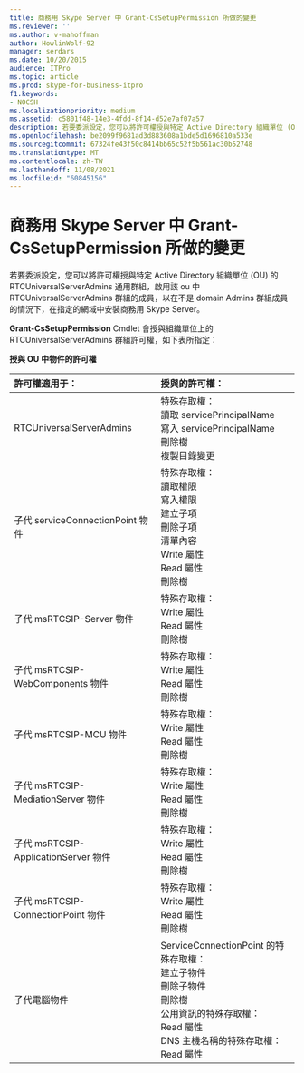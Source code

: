 ```yaml
---
title: 商務用 Skype Server 中 Grant-CsSetupPermission 所做的變更
ms.reviewer: ''
ms.author: v-mahoffman
author: HowlinWolf-92
manager: serdars
ms.date: 10/20/2015
audience: ITPro
ms.topic: article
ms.prod: skype-for-business-itpro
f1.keywords:
- NOCSH
ms.localizationpriority: medium
ms.assetid: c5801f48-14e3-4fdd-8f14-d52e7af07a57
description: 若要委派設定，您可以將許可權授與特定 Active Directory 組織單位 (OU) 的 RTCUniversalServerAdmins 通用群組，啟用該 ou 中 RTCUniversalServerAdmins 群組的成員，以在不是 domain Admins 群組成員的情況下，在指定的網域中安裝商務用 Skype Server。
ms.openlocfilehash: be2099f9681ad3d883608a1bde5d1696810a533e
ms.sourcegitcommit: 67324fe43f50c8414bb65c52f5b561ac30b52748
ms.translationtype: MT
ms.contentlocale: zh-TW
ms.lasthandoff: 11/08/2021
ms.locfileid: "60845156"
---
```

# <a name="changes-made-by-grant-cssetuppermission-in-skype-for-business-server"></a>商務用 Skype Server 中 Grant-CsSetupPermission 所做的變更
 
若要委派設定，您可以將許可權授與特定 Active Directory 組織單位 (OU) 的 RTCUniversalServerAdmins 通用群組，啟用該 ou 中 RTCUniversalServerAdmins 群組的成員，以在不是 domain Admins 群組成員的情況下，在指定的網域中安裝商務用 Skype Server。 
  
**Grant-CsSetupPermission** Cmdlet 會授與組織單位上的 RTCUniversalServerAdmins 群組許可權，如下表所指定：
  
**授與 OU 中物件的許可權**

|**許可權適用于：**|**授與的許可權：**|
|:-----|:-----|
|RTCUniversalServerAdmins  <br/> | 特殊存取權： <br/>  讀取 servicePrincipalName <br/>  寫入 servicePrincipalName <br/>  刪除樹 <br/>  複製目錄變更 <br/> |
|子代 serviceConnectionPoint 物件  <br/> | 特殊存取權： <br/>  讀取權限 <br/>  寫入權限 <br/>  建立子項 <br/>  刪除子項 <br/>  清單內容 <br/>  Write 屬性 <br/>  Read 屬性 <br/>  刪除樹 <br/> |
|子代 msRTCSIP-Server 物件  <br/> | 特殊存取權： <br/>  Write 屬性 <br/>  Read 屬性 <br/>  刪除樹 <br/> |
|子代 msRTCSIP-WebComponents 物件  <br/> | 特殊存取權： <br/>  Write 屬性 <br/>  Read 屬性 <br/>  刪除樹 <br/> |
|子代 msRTCSIP-MCU 物件  <br/> | 特殊存取權： <br/>  Write 屬性 <br/>  Read 屬性 <br/>  刪除樹 <br/> |
|子代 msRTCSIP-MediationServer 物件  <br/> | 特殊存取權： <br/>  Write 屬性 <br/>  Read 屬性 <br/>  刪除樹 <br/> |
|子代 msRTCSIP-ApplicationServer 物件  <br/> | 特殊存取權： <br/>  Write 屬性 <br/>  Read 屬性 <br/>  刪除樹 <br/> |
|子代 msRTCSIP-ConnectionPoint 物件  <br/> | 特殊存取權： <br/>  Write 屬性 <br/>  Read 屬性 <br/>  刪除樹 <br/> |
|子代電腦物件  <br/> | ServiceConnectionPoint 的特殊存取權： <br/>  建立子物件 <br/>  刪除子物件 <br/>  刪除樹 <br/>  公用資訊的特殊存取權： <br/>  Read 屬性 <br/>  DNS 主機名稱的特殊存取權： <br/>  Read 屬性 <br/> |
   

